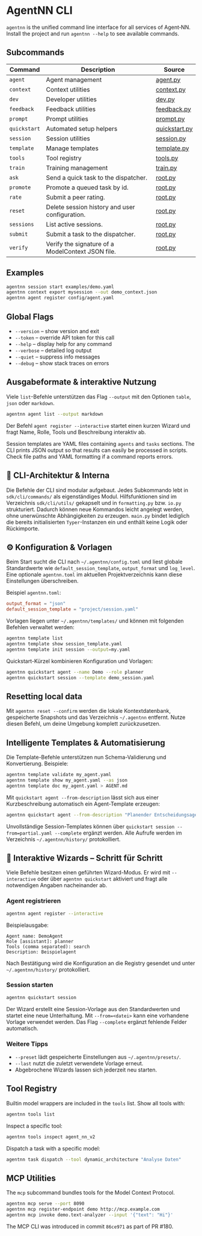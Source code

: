 # AgentNN CLI

`agentnn` is the unified command line interface for all services of Agent‑NN.
Install the project and run `agentnn --help` to see available commands.

## Subcommands

| Command | Description | Source |
|---------|-------------|--------|
| `agent` | Agent management | [agent.py](../sdk/cli/commands/agent.py) |
| `context` | Context utilities | [context.py](../sdk/cli/commands/context.py) |
| `dev` | Developer utilities | [dev.py](../sdk/cli/commands/dev.py) |
| `feedback` | Feedback utilities | [feedback.py](../sdk/cli/commands/feedback.py) |
| `prompt` | Prompt utilities | [prompt.py](../sdk/cli/commands/prompt.py) |
| `quickstart` | Automated setup helpers | [quickstart.py](../sdk/cli/commands/quickstart.py) |
| `session` | Session utilities | [session.py](../sdk/cli/commands/session.py) |
| `template` | Manage templates | [template.py](../sdk/cli/commands/template.py) |
| `tools` | Tool registry | [tools.py](../sdk/cli/commands/tools.py) |
| `train` | Training management | [train.py](../sdk/cli/commands/train.py) |
| `ask` | Send a quick task to the dispatcher. | [root.py](../sdk/cli/commands/root.py) |
| `promote` | Promote a queued task by id. | [root.py](../sdk/cli/commands/root.py) |
| `rate` | Submit a peer rating. | [root.py](../sdk/cli/commands/root.py) |
| `reset` | Delete session history and user configuration. | [root.py](../sdk/cli/commands/root.py) |
| `sessions` | List active sessions. | [root.py](../sdk/cli/commands/root.py) |
| `submit` | Submit a task to the dispatcher. | [root.py](../sdk/cli/commands/root.py) |
| `verify` | Verify the signature of a ModelContext JSON file. | [root.py](../sdk/cli/commands/root.py) |

## Examples

```bash
agentnn session start examples/demo.yaml
agentnn context export mysession --out demo_context.json
agentnn agent register config/agent.yaml
```

## Global Flags

- `--version` – show version and exit
- `--token` – override API token for this call
- `--help` – display help for any command
- `--verbose` – detailed log output
- `--quiet` – suppress info messages
- `--debug` – show stack traces on errors

## Ausgabeformate & interaktive Nutzung

Viele `list`-Befehle unterstützen das Flag `--output` mit den Optionen
`table`, `json` oder `markdown`.

```bash
agentnn agent list --output markdown
```

Der Befehl `agent register --interactive` startet einen kurzen Wizard und
fragt Name, Rolle, Tools und Beschreibung interaktiv ab.

Session templates are YAML files containing `agents` and `tasks` sections.
The CLI prints JSON output so that results can easily be processed in scripts.
Check file paths and YAML formatting if a command reports errors.

## 🧩 CLI-Architektur & Interna

Die Befehle der CLI sind modular aufgebaut. Jedes Subkommando lebt in
`sdk/cli/commands/` als eigenständiges Modul. Hilfsfunktionen sind im
Verzeichnis `sdk/cli/utils/` gekapselt und in `formatting.py` bzw. `io.py`
strukturiert. Dadurch können neue Kommandos leicht angelegt werden, ohne
unerwünschte Abhängigkeiten zu erzeugen. `main.py` bindet lediglich die
bereits initialisierten `Typer`-Instanzen ein und enthält keine Logik
oder Rückimporte.

## ⚙️ Konfiguration & Vorlagen

Beim Start sucht die CLI nach `~/.agentnn/config.toml` und liest globale
Standardwerte wie `default_session_template`, `output_format` und `log_level`.
Eine optionale `agentnn.toml` im aktuellen Projektverzeichnis kann diese
Einstellungen überschreiben.

Beispiel `agentnn.toml`:

```toml
output_format = "json"
default_session_template = "project/session.yaml"
```

Vorlagen liegen unter `~/.agentnn/templates/` und können mit folgenden
Befehlen verwaltet werden:

```bash
agentnn template list
agentnn template show session_template.yaml
agentnn template init session --output=my.yaml
```

Quickstart-Kürzel kombinieren Konfiguration und Vorlagen:

```bash
agentnn quickstart agent --name Demo --role planner
agentnn quickstart session --template demo_session.yaml
```

## Resetting local data

Mit `agentnn reset --confirm` werden die lokale Kontextdatenbank,
gespeicherte Snapshots und das Verzeichnis `~/.agentnn` entfernt.
Nutze diesen Befehl, um deine Umgebung komplett zurückzusetzen.

## Intelligente Templates & Automatisierung

Die Template-Befehle unterstützen nun Schema-Validierung und Konvertierung. Beispiele:

```bash
agentnn template validate my_agent.yaml
agentnn template show my_agent.yaml --as json
agentnn template doc my_agent.yaml > AGENT.md
```

Mit `quickstart agent --from-description` lässt sich aus einer Kurzbeschreibung automatisch ein Agent-Template erzeugen:

```bash
agentnn quickstart agent --from-description "Planender Entscheidungsagent mit Zugriff auf Tools" --output agent-smart.yaml
```

Unvollständige Session-Templates können über `quickstart session --from=partial.yaml --complete` ergänzt werden. Alle Aufrufe werden im Verzeichnis `~/.agentnn/history/` protokolliert.

## 🧙 Interaktive Wizards – Schritt für Schritt

Viele Befehle besitzen einen geführten Wizard-Modus. Er wird mit `--interactive`
oder über `agentnn quickstart` aktiviert und fragt alle notwendigen Angaben
nacheinander ab.

### Agent registrieren

```bash
agentnn agent register --interactive
```

Beispielausgabe:

```
Agent name: DemoAgent
Role [assistant]: planner
Tools (comma separated): search
Description: Beispielagent
```

Nach Bestätigung wird die Konfiguration an die Registry gesendet und unter
`~/.agentnn/history/` protokolliert.

### Session starten

```bash
agentnn quickstart session
```

Der Wizard erstellt eine Session-Vorlage aus den Standardwerten und startet
eine neue Unterhaltung. Mit `--from=<datei>` kann eine vorhandene Vorlage
verwendet werden. Das Flag `--complete` ergänzt fehlende Felder automatisch.

### Weitere Tipps

- `--preset` lädt gespeicherte Einstellungen aus `~/.agentnn/presets/`.
- `--last` nutzt die zuletzt verwendete Vorlage erneut.
- Abgebrochene Wizards lassen sich jederzeit neu starten.

## Tool Registry

Builtin model wrappers are included in the `tools` list. Show all tools with:

```bash
agentnn tools list
```

Inspect a specific tool:

```bash
agentnn tools inspect agent_nn_v2
```

Dispatch a task with a specific model:

```bash
agentnn task dispatch --tool dynamic_architecture "Analyse Daten"
```

## MCP Utilities

The `mcp` subcommand bundles tools for the Model Context Protocol.

```bash
agentnn mcp serve --port 8090
agentnn mcp register-endpoint demo http://mcp.example.com
agentnn mcp invoke demo.text-analyzer --input '{"text": "Hi"}'
```

The MCP CLI was introduced in commit `86ce971` as part of PR #180.
